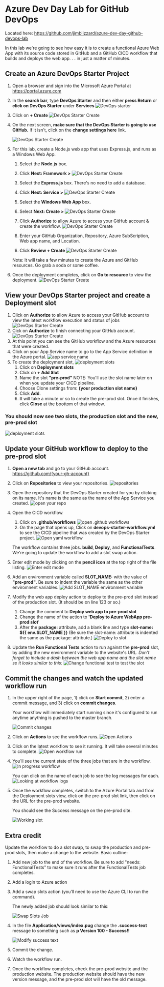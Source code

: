 # Azure Dev Day Lab for GitHub DevOps
Located here: <https://github.com/jimblizzard/azure-dev-day-github-devops-lab>

In this lab we're going to see how easy it is to create a functional Azure Web App with its source code stored in GitHub and a GitHub CICD workflow that builds and deploys the web app. . . in just a matter of minutes.
## Create an Azure DevOps Starter Project

1. Open a browser and sign into the Microsoft Azure Portal at <https://portal.azure.com>
1. In the **search bar**, type **DevOps Starter** and then either **press Return** or **click on DevOps Starter** under **Services**
    ![DevOps starter](./images/devops-starter-1.png)
1. Click on **+ Create**
    ![DevOps Starter Create](./images/devops-starter-2.png)
1. On the next screen, **make sure that the DevOps Starter is going to use GitHub.** If it isn't, click on the **change settings here** link.

    ![DevOps Starter Create](./images/devops-starter-3.png)
1. For this lab, create a Node.js web app that uses Express.js, and runs as a Windows Web App.
    1. Select the **Node.js** box.
    1. Click **Next: Framework >**
        ![DevOps Starter Create](./images/devops-starter-4.png)
    1. Select the **Express.js** box. There's no need to add a database. 
    1. Click **Next: Service >**
        ![DevOps Starter Create](./images/devops-starter-5.png)
    1. Select the **Windows Web App** box. 
    1. Select **Next: Create >**
        ![DevOps Starter Create](./images/devops-starter-6.png)

    1. Click **Authorize** to allow Azure to access your GitHub account & create the workflow.
        ![DevOps Starter Create](./images/devops-starter-7.png)
    1. Enter your GitHub Organization, Repository, Azure SubScription, Web app name, and Location. 
    1. Click **Review + Create**
        ![DevOps Starter Create](./images/devops-starter-8.png)

    Note: It will take a few minutes to create the Azure and GitHub resources. Go grab a soda or some coffee. 

1. Once the deployment completes, click on **Go to resource** to view the deployment. 
    ![DevOps Starter Create](./images/devops-starter-9.png)

## View your DevOps Starter project and create a Deployment slot

1. Click on **Authorize** to allow Azure to access your GitHub account to view the latest workflow execution and status of jobs
    ![DevOps Starter Create](./images/devops-starter-10.png)
1. Cick on **Authorize** to finish connecting your GitHub account.
    ![DevOps Starter Create](./images/devops-starter-11.png)
1. At this point you can see the GitHub workflow and the Azure resources that were created.
1. Click on your App Service name to go to the App Service definition in the Azure portal.
    ![app service name](./images/devops-starter-post-deploy.png)
1. To create the deployment slot, 
    ![deployment slots](./images/deployment-slots-1.png)
    1. Click on **Deployment slots**
    1. Click on **+ Add Slot**  
    1. Name the slot **"pre-prod"** NOTE: You'll use the slot name later on when you update your CICD pipeline.
    1. Choose Clone settings from: **{your production slot name}**
    1. Click **Add**.
    1. It will take a minute or so to create the pre-prod slot. Once it finishes, click **Close** at the boottom of that window.

### You should now see two slots, the production slot and the new, pre-prod slot

![deployment slots](./images/deployment-slots.png)

## Update your GitHub workflow to deploy to the pre-prod slot

1. **Open a new tab** and go to your GitHub account. https://github.com/{your-gh-account}
1. Click on **Repositories** to view your repositories. 
    ![repositories](./images/repositories-1.png)
1. Open the repository that the DevOps Starter created for you by clicking on its name. It's name is the same as the name of the App Service you created. 
    ![open your repo](./images/open-your-repo.png)
1. Open the CICD workflow. 
    1. Click on **.github/workflows** 
    ![open .github workflows](./images/open-github-workflows.png)
    1. On the page that opens up, Click on **devops-starter-workflow.yml** to see the CICD pipeline that was created by the DevOps Starter project. 
    ![Open yaml workflow](./images/open-workflow-1.png)

    The workflow contains three jobs. **build**, **Deploy**, and **FunctionalTests**. We're going to update the workflow to add a slot swap action.

1. Enter edit mode by clicking on the **pencil icon** at the top right of the file listing. 
    ![Enter edit mode](./images/click-on-pencil.png)
1. Add an environment variable called **SLOT_NAME:** with the value of **"pre-prod"**. Be sure to indent the variable the same as the other enviromnent variables.
    ![Add SLOT_NAME environment variable](./images/add-slot-env-var.png)
1. Modify the web app deploy action to deploy to the pre-prod slot instead of the production slot. (It should be on line 123 or so.)
    1. Change the comment to **Deploy web app to pre-prod slot**
    1. Change the name of the action to **'Deploy to Azure WebApp pre-prod slot'**
    1. After the **package:** attribute, add a blank line and type **slot-name: ${{ env.SLOT_NAME }}** (Be sure the slot-name: attribute is indented the same as the package: attribute.)
    ![Deploy to slot](./images/change-deploy-to-slot.png)
1. Update the **Run Functional Tests** action to run against the **pre-prod** slot, by adding the new environment variable to the website's URL. *Don't forget to include a dash between the web app name and the slot name so it looks similar to this:*
    ![Change functional test to test the slot](./images/functional-test-against-slot.png)

## Commit the changes and watch the updated workflow run
1. In the upper right of the page, 1) click on **Start commit**, 2) enter a commit message, and 3) click on **commit changes**.

    Your workflow will immediately start running since it's configured to run anytime anything is pushed to the master branch.

    ![Commit changes](./images/commit-changes.png)

1. Click on **Actions** to see the workflow runs.
    ![Open Actions](./images/open-actions.png)

1. Click on the latest workflow to see it running. It will take several minutes to complete.
    ![Open workflow run](./images/open-workflow-run.png)
1. You'll see the current state of the three jobs that are in the workflow.
    ![In progress workflow](./images/in-progress-workflow.png)

    You can click on the name of each job to see the log messages for each.
    ![Looking at workflow logs](./images/looking-at-workflow-logs.png)

1. Once the workflow completes, switch to the Azure Portal tab and from the Deployment slots view, click on the pre-prod slot link, then click on the URL for the pre-prod website. 

    You should see the Success message on the pre-prod site.  

    ![Working slot](./images/working-slot.png)
## Extra credit
Update the workflow to do a slot swap, to swap the production and pre-prod slots, then make a change to the website. Basic outline: 

1. Add new job to the end of the workflow. Be sure to add "needs: FunctionalTests" to make sure it runs after the FunctionalTests job completes. 
1. Add a login to Azure action
1. Add a swap slots action (you'll need to use the Azure CLI to run the command). 

    The newly added job should look similar to this:

    ![Swap Slots Job](./images/swap-slots.png)

1. In the file **Application/views/index.pug** change the **.success-text** message to something such as **p Version 100 - Success!!**

    ![Modify success text](./images/modify-success-text.png)
1. Commit the change.
1. Watch the workflow run.
1. Once the workflow completes, check the pre-prod website and the production website. The production website should have the new version message, and the pre-prod slot will have the old message. 
